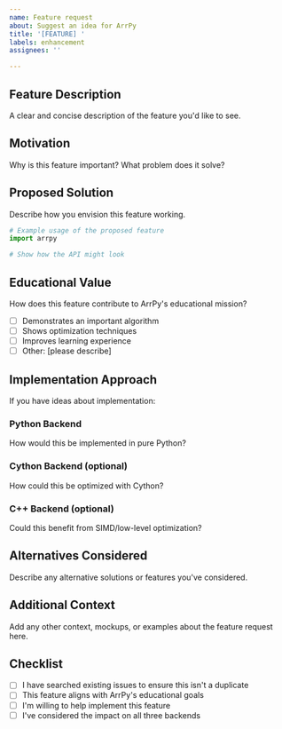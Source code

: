 ```yaml
---
name: Feature request
about: Suggest an idea for ArrPy
title: '[FEATURE] '
labels: enhancement
assignees: ''

---
```


## Feature Description
A clear and concise description of the feature you'd like to see.

## Motivation
Why is this feature important? What problem does it solve?

## Proposed Solution
Describe how you envision this feature working.

```python
# Example usage of the proposed feature
import arrpy

# Show how the API might look
```

## Educational Value
How does this feature contribute to ArrPy's educational mission?
- [ ] Demonstrates an important algorithm
- [ ] Shows optimization techniques
- [ ] Improves learning experience
- [ ] Other: [please describe]

## Implementation Approach
If you have ideas about implementation:

### Python Backend
How would this be implemented in pure Python?

### Cython Backend (optional)
How could this be optimized with Cython?

### C++ Backend (optional)
Could this benefit from SIMD/low-level optimization?

## Alternatives Considered
Describe any alternative solutions or features you've considered.

## Additional Context
Add any other context, mockups, or examples about the feature request here.

## Checklist
- [ ] I have searched existing issues to ensure this isn't a duplicate
- [ ] This feature aligns with ArrPy's educational goals
- [ ] I'm willing to help implement this feature
- [ ] I've considered the impact on all three backends